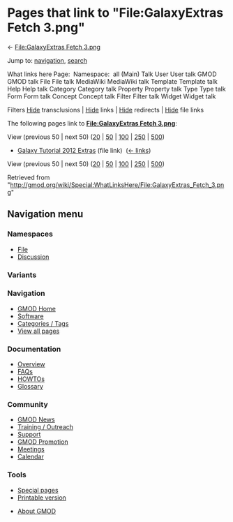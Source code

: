 <div id="mw-page-base" class="noprint">

</div>

<div id="mw-head-base" class="noprint">

</div>

<div id="content" class="mw-body" role="main">

<span id="top"></span>

<div id="mw-js-message" style="display:none;">

</div>



# <span dir="auto">Pages that link to "File:GalaxyExtras Fetch 3.png"</span>

<div id="bodyContent">

<div id="contentSub">

← [File:GalaxyExtras Fetch
3.png](/wiki/File:GalaxyExtras_Fetch_3.png "File:GalaxyExtras Fetch 3.png")

</div>

<div id="jump-to-nav" class="mw-jump">

Jump to: [navigation](#mw-navigation), [search](#p-search)

</div>

<div id="mw-content-text">

What links here Page:  Namespace:  all (Main) Talk User User talk GMOD
GMOD talk File File talk MediaWiki MediaWiki talk Template Template talk
Help Help talk Category Category talk Property Property talk Type Type
talk Form Form talk Concept Concept talk Filter Filter talk Widget
Widget talk

Filters
[Hide](/mediawiki/index.php?title=Special:WhatLinksHere/File:GalaxyExtras_Fetch_3.png&hidetrans=1 "Special:WhatLinksHere/File:GalaxyExtras Fetch 3.png")
transclusions \|
[Hide](/mediawiki/index.php?title=Special:WhatLinksHere/File:GalaxyExtras_Fetch_3.png&hidelinks=1 "Special:WhatLinksHere/File:GalaxyExtras Fetch 3.png")
links \|
[Hide](/mediawiki/index.php?title=Special:WhatLinksHere/File:GalaxyExtras_Fetch_3.png&hideredirs=1 "Special:WhatLinksHere/File:GalaxyExtras Fetch 3.png")
redirects \|
[Hide](/mediawiki/index.php?title=Special:WhatLinksHere/File:GalaxyExtras_Fetch_3.png&hideimages=1 "Special:WhatLinksHere/File:GalaxyExtras Fetch 3.png")
file links

The following pages link to **[File:GalaxyExtras Fetch
3.png](/wiki/File:GalaxyExtras_Fetch_3.png "File:GalaxyExtras Fetch 3.png")**:

View (previous 50 \| next 50)
([20](/mediawiki/index.php?title=Special:WhatLinksHere/File:GalaxyExtras_Fetch_3.png&limit=20 "Special:WhatLinksHere/File:GalaxyExtras Fetch 3.png")
\|
[50](/mediawiki/index.php?title=Special:WhatLinksHere/File:GalaxyExtras_Fetch_3.png&limit=50 "Special:WhatLinksHere/File:GalaxyExtras Fetch 3.png")
\|
[100](/mediawiki/index.php?title=Special:WhatLinksHere/File:GalaxyExtras_Fetch_3.png&limit=100 "Special:WhatLinksHere/File:GalaxyExtras Fetch 3.png")
\|
[250](/mediawiki/index.php?title=Special:WhatLinksHere/File:GalaxyExtras_Fetch_3.png&limit=250 "Special:WhatLinksHere/File:GalaxyExtras Fetch 3.png")
\|
[500](/mediawiki/index.php?title=Special:WhatLinksHere/File:GalaxyExtras_Fetch_3.png&limit=500 "Special:WhatLinksHere/File:GalaxyExtras Fetch 3.png"))

- [Galaxy Tutorial 2012
  Extras](/wiki/Galaxy_Tutorial_2012_Extras "Galaxy Tutorial 2012 Extras")
  (file link) ‎ <span class="mw-whatlinkshere-tools">([←
  links](/mediawiki/index.php?title=Special:WhatLinksHere&target=Galaxy+Tutorial+2012+Extras "Special:WhatLinksHere"))</span>

View (previous 50 \| next 50)
([20](/mediawiki/index.php?title=Special:WhatLinksHere/File:GalaxyExtras_Fetch_3.png&limit=20 "Special:WhatLinksHere/File:GalaxyExtras Fetch 3.png")
\|
[50](/mediawiki/index.php?title=Special:WhatLinksHere/File:GalaxyExtras_Fetch_3.png&limit=50 "Special:WhatLinksHere/File:GalaxyExtras Fetch 3.png")
\|
[100](/mediawiki/index.php?title=Special:WhatLinksHere/File:GalaxyExtras_Fetch_3.png&limit=100 "Special:WhatLinksHere/File:GalaxyExtras Fetch 3.png")
\|
[250](/mediawiki/index.php?title=Special:WhatLinksHere/File:GalaxyExtras_Fetch_3.png&limit=250 "Special:WhatLinksHere/File:GalaxyExtras Fetch 3.png")
\|
[500](/mediawiki/index.php?title=Special:WhatLinksHere/File:GalaxyExtras_Fetch_3.png&limit=500 "Special:WhatLinksHere/File:GalaxyExtras Fetch 3.png"))

</div>

<div class="printfooter">

Retrieved from
"<http://gmod.org/wiki/Special:WhatLinksHere/File:GalaxyExtras_Fetch_3.png>"

</div>

<div id="catlinks" class="catlinks catlinks-allhidden">

</div>

<div class="visualClear">

</div>

</div>

</div>

<div id="mw-navigation">

## Navigation menu

<div id="mw-head">



<div id="left-navigation">

<div id="p-namespaces" class="vectorTabs" role="navigation"
aria-labelledby="p-namespaces-label">

### Namespaces

- <span id="ca-nstab-image"><a href="/wiki/File:GalaxyExtras_Fetch_3.png" accesskey="c"
  title="View the file page [c]">File</a></span>
- <span id="ca-talk"><a
  href="/mediawiki/index.php?title=File_talk:GalaxyExtras_Fetch_3.png&amp;action=edit&amp;redlink=1"
  accesskey="t"
  title="Discussion about the content page [t]">Discussion</a></span>

</div>

<div id="p-variants" class="vectorMenu emptyPortlet" role="navigation"
aria-labelledby="p-variants-label">

### 

### Variants[](#)

<div class="menu">

</div>

</div>

</div>

<div id="right-navigation">





</div>



</div>

</div>

</div>

<div id="mw-panel">

<div id="p-logo" role="banner">

<a href="/wiki/Main_Page"
style="background-image: url(http://gmod.org/images/GMOD-cogs.png);"
title="Visit the main page"></a>

</div>

<div id="p-Navigation" class="portal" role="navigation"
aria-labelledby="p-Navigation-label">

### Navigation

<div class="body">

- <span id="n-GMOD-Home">[GMOD Home](/wiki/Main_Page)</span>
- <span id="n-Software">[Software](/wiki/GMOD_Components)</span>
- <span id="n-Categories-.2F-Tags">[Categories /
  Tags](/wiki/Categories)</span>
- <span id="n-View-all-pages">[View all
  pages](/wiki/Special:AllPages)</span>

</div>

</div>

<div id="p-Documentation" class="portal" role="navigation"
aria-labelledby="p-Documentation-label">

### Documentation

<div class="body">

- <span id="n-Overview">[Overview](/wiki/Overview)</span>
- <span id="n-FAQs">[FAQs](/wiki/Category:FAQ)</span>
- <span id="n-HOWTOs">[HOWTOs](/wiki/Category:HOWTO)</span>
- <span id="n-Glossary">[Glossary](/wiki/Glossary)</span>

</div>

</div>

<div id="p-Community" class="portal" role="navigation"
aria-labelledby="p-Community-label">

### Community

<div class="body">

- <span id="n-GMOD-News">[GMOD News](/wiki/GMOD_News)</span>
- <span id="n-Training-.2F-Outreach">[Training /
  Outreach](/wiki/Training_and_Outreach)</span>
- <span id="n-Support">[Support](/wiki/Support)</span>
- <span id="n-GMOD-Promotion">[GMOD
  Promotion](/wiki/GMOD_Promotion)</span>
- <span id="n-Meetings">[Meetings](/wiki/Meetings)</span>
- <span id="n-Calendar">[Calendar](/wiki/Calendar)</span>

</div>

</div>

<div id="p-tb" class="portal" role="navigation"
aria-labelledby="p-tb-label">

### Tools

<div class="body">

- <span id="t-specialpages"><a href="/wiki/Special:SpecialPages" accesskey="q"
  title="A list of all special pages [q]">Special pages</a></span>
- <span id="t-print"><a
  href="/mediawiki/index.php?title=Special:WhatLinksHere/File:GalaxyExtras_Fetch_3.png&amp;printable=yes"
  rel="alternate" accesskey="p"
  title="Printable version of this page [p]">Printable version</a></span>

</div>

</div>

</div>

</div>

<div id="footer" role="contentinfo">

- <span id="footer-places-about">[About
  GMOD](/wiki/GMOD:About "GMOD:About")</span>

<!-- -->






</div>
